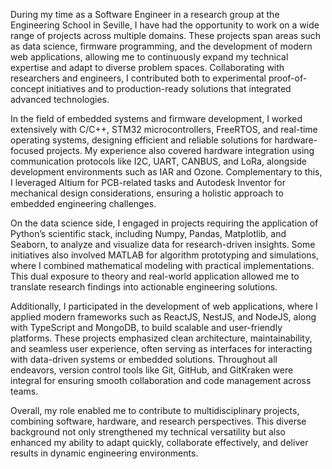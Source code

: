 During my time as a Software Engineer in a research group at the Engineering School in Seville, I have had the opportunity to work on a wide range of projects across multiple domains. These projects span areas such as data science, firmware programming, and the development of modern web applications, allowing me to continuously expand my technical expertise and adapt to diverse problem spaces. Collaborating with researchers and engineers, I contributed both to experimental proof-of-concept initiatives and to production-ready solutions that integrated advanced technologies.

In the field of embedded systems and firmware development, I worked extensively with C/C++, STM32 microcontrollers, FreeRTOS, and real-time operating systems, designing efficient and reliable solutions for hardware-focused projects. My experience also covered hardware integration using communication protocols like I2C, UART, CANBUS, and LoRa, alongside development environments such as IAR and Ozone. Complementary to this, I leveraged Altium for PCB-related tasks and Autodesk Inventor for mechanical design considerations, ensuring a holistic approach to embedded engineering challenges.

On the data science side, I engaged in projects requiring the application of Python’s scientific stack, including Numpy, Pandas, Matplotlib, and Seaborn, to analyze and visualize data for research-driven insights. Some initiatives also involved MATLAB for algorithm prototyping and simulations, where I combined mathematical modeling with practical implementations. This dual exposure to theory and real-world application allowed me to translate research findings into actionable engineering solutions.

Additionally, I participated in the development of web applications, where I applied modern frameworks such as ReactJS, NestJS, and NodeJS, along with TypeScript and MongoDB, to build scalable and user-friendly platforms. These projects emphasized clean architecture, maintainability, and seamless user experience, often serving as interfaces for interacting with data-driven systems or embedded solutions. Throughout all endeavors, version control tools like Git, GitHub, and GitKraken were integral for ensuring smooth collaboration and code management across teams.

Overall, my role enabled me to contribute to multidisciplinary projects, combining software, hardware, and research perspectives. This diverse background not only strengthened my technical versatility but also enhanced my ability to adapt quickly, collaborate effectively, and deliver results in dynamic engineering environments.